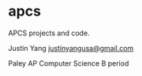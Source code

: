 apcs
====

APCS projects and code.

Justin Yang
justinyangusa@gmail.com

Paley
AP Computer Science
B period

